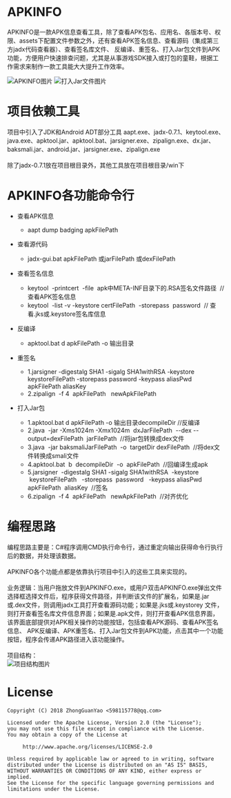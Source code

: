 # APKINFO
APKINFO是一款APK信息查看工具，除了查看APK包名、应用名、各版本号、权限、assets下配置文件参数之外，还有查看APK签名信息、查看源码（集成第三方jadx代码查看器）、查看签名库文件、
反编译、重签名、打入Jar包文件到APK功能，方便用户快速排查问题，尤其是从事游戏SDK接入或打包的童鞋，根据工作需求来制作一款工具能大大提升工作效率。

![APKINFO图片](https://img-blog.csdnimg.cn/20181101193734294.png "APKINFO图片") 
![打入Jar文件图片](https://img-blog.csdnimg.cn/2018110517214644.png "打入Jar文件图片")


# 项目依赖工具
项目中引入了JDK和Android ADT部分工具
aapt.exe、jadx-0.7.1、keytool.exe、java.exe、apktool.jar、apktool.bat、jarsigner.exe、zipalign.exe、dx.jar、baksmali.jar、android.jar、jarsigner.exe、zipalign.exe
<br><br>
除了jadx-0.7.1放在项目根目录外，其他工具放在项目根目录/win下

# APKINFO各功能命令行

  * 查看APK信息
    * aapt dump badging apkFilePath

  * 查看源代码
    * jadx-gui.bat  apkFilePath 或jarFilePath 或dexFilePath

  * 查看签名信息
    * keytool  -printcert  -file  apk中META-INF目录下的.RSA签名文件路径  // 查看APK签名信息
    * keytool  -list -v -keystore certFilePath  -storepass  password  // 查看.jks或.keystore签名库信息

  * 反编译
    * apktool.bat  d  apkFilePath  -o  输出目录

  * 重签名
    * 1.jarsigner  -digestalg SHA1 -sigalg SHA1withRSA  -keystore  keystoreFilePath   -storepass  password   -keypass aliasPwd   apkFilePath  aliasKey
    * 2.zipalign  -f 4  apkFilePath   newApkFilePath

  * 打入Jar包
    * 1.apktool.bat  d  apkFilePath  -o  输出目录decompileDir  //反编译
    * 2.java  -jar -Xms1024m -Xmx1024m  dxJarFilePath  --dex --output=dexFilePath  jarFilePath  //将jar包转换成dex文件
    * 3.java  -jar baksmaliJarFilePath  -o  targetDir dexFilePath  //将dex文件转换成smali文件
    * 4.apktool.bat  b  decompileDir  -o  apkFilePath  //回编译生成apk
    * 5.jarsigner  -digestalg SHA1 -sigalg SHA1withRSA  -keystore  keystoreFilePath   -storepass  password   -keypass aliasPwd   apkFilePath  aliasKey  //签名
    * 6.zipalign  -f 4  apkFilePath   newApkFilePath  //对齐优化

# 编程思路
编程思路主要是：C#程序调用CMD执行命令行，通过重定向输出获得命令行执行后的数据，并处理该数据。
<br><br>
APKINFO各个功能点都是依靠执行项目中引入的这些工具来实现的。
<br><br>
业务逻辑：当用户拖放文件到APKINFO.exe，或用户双击APKINFO.exe弹出文件选择框选择文件后，程序获得文件路径，并判断该文件的扩展名，如果是.jar或.dex文件，则调用jadx工具打开查看源码功能；如果是.jks或.keystorey
文件，则打开查看签名库文件信息界面；如果是.apk文件，则打开查看APK信息界面，该界面底部提供对APK相关操作的功能按钮，包括查看APK源码、查看APK签名信息、
APK反编译、APK重签名、打入Jar包文件到APK功能，点击其中一个功能按钮，程序会传递APK路径进入该功能操作。
<br><br>
项目结构：
<br>
![项目结构图片](https://img-blog.csdnimg.cn/20181105165210420.png "项目结构图片")

# License
```
Copyright (C) 2018 ZhongGuanYao <598115778@qq.com>

Licensed under the Apache License, Version 2.0 (the "License");
you may not use this file except in compliance with the License.
You may obtain a copy of the License at

     http://www.apache.org/licenses/LICENSE-2.0

Unless required by applicable law or agreed to in writing, software
distributed under the License is distributed on an "AS IS" BASIS,
WITHOUT WARRANTIES OR CONDITIONS OF ANY KIND, either express or implied.
See the License for the specific language governing permissions and
limitations under the License.
```
